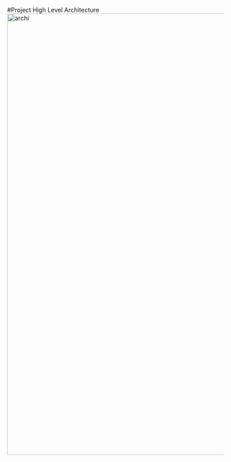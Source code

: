 #Project High Level Architecture
<img width="903" height="1027" alt="archi" src="https://github.com/user-attachments/assets/52cf6a7d-0bba-430e-bcdf-777a5304d5a5" />
